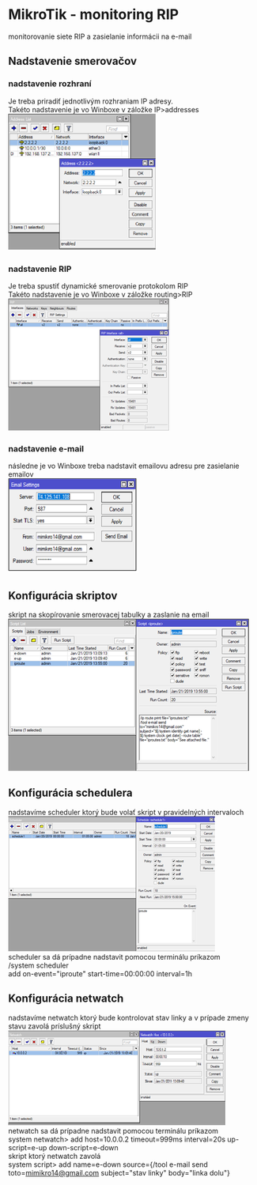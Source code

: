 # MikroTik - monitoring RIP 
monitorovanie siete RIP a zasielanie informácii na e-mail
## Nadstavenie smerovačov
### nadstavenie rozhraní
Je treba priradiť jednotlivým rozhraniam IP adresy. <br>
Takéto nadstavenie je vo Winboxe v záložke IP>addresses <br>
![nadstavenie rozhraní](images/nadstavenie_IP.png)
### nadstavenie RIP
Je treba spustiť dynamické smerovanie protokolom RIP <br>
Takéto nadstavenie je vo Winboxe v záložke routing>RIP <br>
![nadstavenie RIP](images/nadstavenie_RIP.png)
### nadstavenie e-mail
následne je vo Winboxe treba nadstavit emailovu adresu pre zasielanie emailov <br>
![nadstavenie email](images/nadstavenie_email.png)
## Konfigurácia skriptov
skript na skopírovanie smerovacej tabulky a zaslanie na email
![skript na kopírovanie smerovacej tabulky](images/skripty.png)
## Konfigurácia schedulera
nadstavíme scheduler ktorý bude volať skript v pravidelných intervaloch <br>
![nadstavenie schedulera](images/scheduler.png) <br>
scheduler sa dá prípadne nadstavit pomocou terminálu príkazom <br>
/system scheduler <br>
add on-event="iproute" start-time=00:00:00 interval=1h <br>
## Konfigurácia netwatch
nadstavíme netwatch ktorý bude kontrolovat stav linky a v prípade zmeny stavu zavolá príslušný skript <br>
![nadstavenie netwatchu](images/netwatch.png) <br>
netwatch sa dá prípadne nadstavit pomocou terminálu príkazom <br>
system netwatch> add host=10.0.0.2 timeout=999ms interval=20s up-script=e-up down-script=e-down <br>
skript ktorý netwatch zavolá <br>
system script> add name=e-down source={/tool e-mail send toto=mimikro14@gmail.com subject="stav linky" body="linka dolu"} <br>
